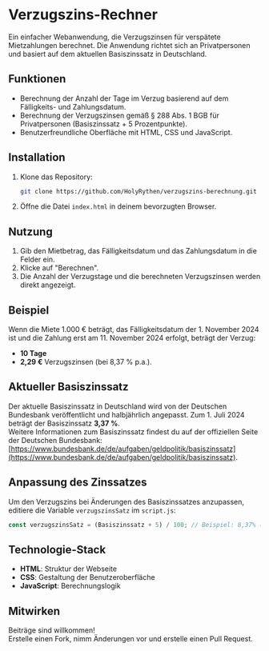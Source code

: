 
# Verzugszins-Rechner

Ein einfacher Webanwendung, die Verzugszinsen für verspätete Mietzahlungen berechnet. Die Anwendung richtet sich an Privatpersonen und basiert auf dem aktuellen Basiszinssatz in Deutschland.

## Funktionen
- Berechnung der Anzahl der Tage im Verzug basierend auf dem Fälligkeits- und Zahlungsdatum.
- Berechnung der Verzugszinsen gemäß § 288 Abs. 1 BGB für Privatpersonen (Basiszinssatz + 5 Prozentpunkte).
- Benutzerfreundliche Oberfläche mit HTML, CSS und JavaScript.

## Installation
1. Klone das Repository:
   ```bash
   git clone https://github.com/HolyRythen/verzugszins-berechnung.git
   ```
2. Öffne die Datei `index.html` in deinem bevorzugten Browser.

## Nutzung
1. Gib den Mietbetrag, das Fälligkeitsdatum und das Zahlungsdatum in die Felder ein.
2. Klicke auf "Berechnen".
3. Die Anzahl der Verzugstage und die berechneten Verzugszinsen werden direkt angezeigt.

## Beispiel
Wenn die Miete 1.000 € beträgt, das Fälligkeitsdatum der 1. November 2024 ist und die Zahlung erst am 11. November 2024 erfolgt, beträgt der Verzug:
- **10 Tage**
- **2,29 €** Verzugszinsen (bei 8,37 % p.a.).

## Aktueller Basiszinssatz
Der aktuelle Basiszinssatz in Deutschland wird von der Deutschen Bundesbank veröffentlicht und halbjährlich angepasst. Zum 1. Juli 2024 beträgt der Basiszinssatz **3,37 %**.  
Weitere Informationen zum Basiszinssatz findest du auf der offiziellen Seite der Deutschen Bundesbank:  
[https://www.bundesbank.de/de/aufgaben/geldpolitik/basiszinssatz](https://www.bundesbank.de/de/aufgaben/geldpolitik/basiszinssatz).

## Anpassung des Zinssatzes
Um den Verzugszins bei Änderungen des Basiszinssatzes anzupassen, editiere die Variable `verzugszinsSatz` im `script.js`:
```javascript
const verzugszinsSatz = (Basiszinssatz + 5) / 100; // Beispiel: 8,37% (3,37% + 5%)
```

## Technologie-Stack
- **HTML**: Struktur der Webseite
- **CSS**: Gestaltung der Benutzeroberfläche
- **JavaScript**: Berechnungslogik

## Mitwirken
Beiträge sind willkommen!  
Erstelle einen Fork, nimm Änderungen vor und erstelle einen Pull Request.
